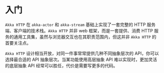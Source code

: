# 入门

`Akka HTTP` 在 `akka-actor` 和 `akka-stream` 基础上实现了一套完整的 HTTP 服务端、客户端的技术栈。`Akka HTTP` 并非 web 框架，而是一套提供、消费 HTTP 服务的通用工具集，虽然与浏览器交互也在其职责范围内，但这并非 `Akka HTTP` 的首要关注点。

`Akka HTTP` 设计相当开放，对同一件事常常提供几种不同抽象层次的 API，你可以选择最合适的 API 抽象层次。当某功能使用高层抽象 API 难以实现时，更加灵活的底层抽象 API 经常可以胜任，代价是需要写更多的代码。
